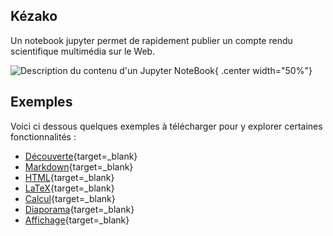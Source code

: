
## Kézako
Un notebook jupyter permet de rapidement publier un compte rendu scientifique multimédia sur le Web.

![Description du contenu d'un Jupyter NoteBook](https://ericecmorlaix.github.io/img/JupyterNoteBook.png "Description du contenu d'un Jupyter NoteBook"){ .center width="50%"}

## Exemples
Voici ci dessous quelques exemples à télécharger pour y explorer certaines fonctionnalités :

- [Découverte](https://nbviewer.org/urls/ericecmorlaix.github.io/bn/Decouverte-notebook.ipynb){target=_blank}
- [Markdown](https://nbviewer.org/urls/ericecmorlaix.github.io/bn/MarkDown-Le_BN_pour_rapporter.ipynb){target=_blank}
- [HTML](https://nbviewer.org/urls/ericecmorlaix.github.io/bn/HTML-Le_BN_pour_multimedier.ipynb){target=_blank}
- [LaTeX](https://nbviewer.org/urls/ericecmorlaix.github.io/bn/LaTeX-Le_BN_pour_formuler.ipynb){target=_blank}
- [Calcul](https://nbviewer.org/urls/ericecmorlaix.github.io/bn/Arithmetique-Le_BN_pour_calculer.ipynb){target=_blank}
- [Diaporama](https://nbviewer.org/urls/ericecmorlaix.github.io/bn/Slide-Le_BN_pour_presenter.ipynb){target=_blank}
- [Affichage](https://nbviewer.org/urls/ericecmorlaix.github.io/bn/Display-Le_BN_pour_afficher.ipynb){target=_blank}

